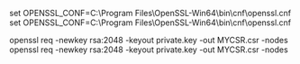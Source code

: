 set OPENSSL_CONF=C:\Program Files\OpenSSL-Win64\bin\cnf\openssl.cnf
set OPENSSL_CONF=C:\Program Files\OpenSSL-Win64\bin\cnf\openssl.cnf

openssl req -newkey rsa:2048 -keyout private.key -out MYCSR.csr -nodes
openssl req -newkey rsa:2048 -keyout private.key -out MYCSR.csr -nodes

